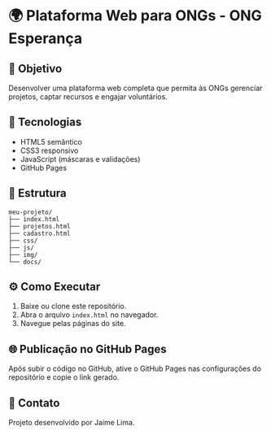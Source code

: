 # 🌍 Plataforma Web para ONGs - ONG Esperança

## 🎯 Objetivo
Desenvolver uma plataforma web completa que permita às ONGs gerenciar projetos, captar recursos e engajar voluntários.

## 🚀 Tecnologias
- HTML5 semântico  
- CSS3 responsivo  
- JavaScript (máscaras e validações)  
- GitHub Pages

## 📂 Estrutura
```
meu-projeto/
├── index.html
├── projetos.html
├── cadastro.html
├── css/
├── js/
├── img/
└── docs/
```

## ⚙️ Como Executar
1. Baixe ou clone este repositório.
2. Abra o arquivo `index.html` no navegador.
3. Navegue pelas páginas do site.

## 🌐 Publicação no GitHub Pages
Após subir o código no GitHub, ative o GitHub Pages nas configurações do repositório e copie o link gerado.

## 📧 Contato
Projeto desenvolvido por Jaime Lima.
